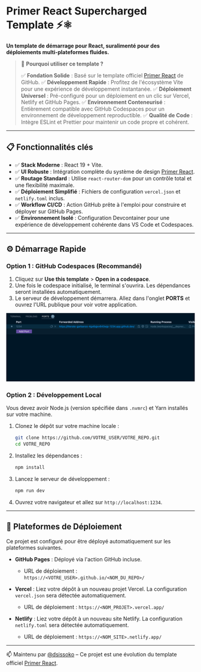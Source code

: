# Primer React Supercharged Template ⚡⚛️

**Un template de démarrage pour React, suralimenté pour des déploiements multi-plateformes fluides.**

> 🚀 **Pourquoi utiliser ce template ?**
>
> ✅ **Fondation Solide** : Basé sur le template officiel [Primer React](https://primer.style/react/) de GitHub. 
> ✅ **Développement Rapide** : Profitez de l'écosystème Vite pour une expérience de développement instantanée. 
> ✅ **Déploiement Universel** : Pré-configuré pour un déploiement en un clic sur Vercel, Netlify et GitHub Pages. 
> ✅ **Environnement Conteneurisé** : Entièrement compatible avec GitHub Codespaces pour un environnement de développement reproductible. 
> ✅ **Qualité de Code** : Intègre ESLint et Prettier pour maintenir un code propre et cohérent. 

---

## 📋 Fonctionnalités clés

- ✅ **Stack Moderne** : React 19 + Vite.
- ✅ **UI Robuste** : Intégration complète du système de design [Primer React](https://primer.style/react/).
- ✅ **Routage Standard** : Utilise `react-router-dom` pour un contrôle total et une flexibilité maximale.
- ✅ **Déploiement Simplifié** : Fichiers de configuration `vercel.json` et `netlify.toml` inclus.
- ✅ **Workflow CI/CD** : Action GitHub prête à l'emploi pour construire et déployer sur GitHub Pages.
- ✅ **Environnement Isolé** : Configuration Devcontainer pour une expérience de développement cohérente dans VS Code et Codespaces.

---

## ⚙️ Démarrage Rapide

### Option 1 : GitHub Codespaces (Recommandé)

1.  Cliquez sur **Use this template** > **Open in a codespace**.
2.  Une fois le codespace initialisé, le terminal s'ouvrira. Les dépendances seront installées automatiquement.
3.  Le serveur de développement démarrera. Allez dans l'onglet **PORTS** et ouvrez l'URL publique pour voir votre application.

![Screenshot showing the ports tab and Port URL](.readme/image-ports-1.png)

### Option 2 : Développement Local

Vous devez avoir Node.js (version spécifiée dans `.nvmrc`) et Yarn installés sur votre machine.

1.  Clonez le dépôt sur votre machine locale :
    ```bash
    git clone https://github.com/VOTRE_USER/VOTRE_REPO.git
    cd VOTRE_REPO
    ```

2.  Installez les dépendances :
    ```bash
    npm install
    ```

3.  Lancez le serveur de développement :
    ```bash
    npm run dev
    ```

4.  Ouvrez votre navigateur et allez sur `http://localhost:1234`.

---

## 🚀 Plateformes de Déploiement

Ce projet est configuré pour être déployé automatiquement sur les plateformes suivantes.

-   **GitHub Pages** : Déployé via l'action GitHub incluse.
    -   URL de déploiement : `https://<VOTRE_USER>.github.io/<NOM_DU_REPO>/`

-   **Vercel** : Liez votre dépôt à un nouveau projet Vercel. La configuration `vercel.json` sera détectée automatiquement.
    -   URL de déploiement : `https://<NOM_PROJET>.vercel.app/`

-   **Netlify** : Liez votre dépôt à un nouveau site Netlify. La configuration `netlify.toml` sera détectée automatiquement.
    -   URL de déploiement : `https://<NOM_SITE>.netlify.app/`

---


📫 Maintenu par [@dsissoko](https://github.com/dsissoko) – Ce projet est une évolution du template officiel [Primer React](https://github.com/primer/react-template).